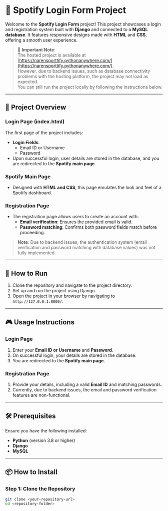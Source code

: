 # 🎵 Spotify Login Form Project  

Welcome to the **Spotify Login Form** project! This project showcases a login and registration system built with **Django** and connected to a **MySQL database**. It features responsive designs made with **HTML** and **CSS**, offering a smooth user experience.

> 🛑 **Important Note**:  
> The hosted project is available at [https://narensporttify.pythonanywhere.com/](https://narensporttify.pythonanywhere.com/).  
> However, due to backend issues, such as database connectivity problems with the hosting platform, the project may not load as expected.  
> You can still run the project locally by following the instructions below.

---

## 🌟 Project Overview  

### Login Page (index.html)  
The first page of the project includes:  
- **Login Fields**:  
  - Email ID or Username  
  - Password  
- Upon successful login, user details are stored in the database, and you are redirected to the **Spotify main page**.  

### Spotify Main Page  
- Designed with **HTML and CSS**, this page emulates the look and feel of a Spotify dashboard.  

### Registration Page  
- The registration page allows users to create an account with:  
  - **Email verification**: Ensures the provided email is valid.  
  - **Password matching**: Confirms both password fields match before proceeding.  

> **Note**: Due to backend issues, the authentication system (email verification and password matching with database values) was not fully implemented.  

---

## 🚀 How to Run  

1. Clone the repository and navigate to the project directory.  
2. Set up and run the project using Django.  
3. Open the project in your browser by navigating to `http://127.0.0.1:8000/`.  

---

## 🎮 Usage Instructions  

### Login Page  
1. Enter your **Email ID or Username** and **Password**.  
2. On successful login, your details are stored in the database.  
3. You are redirected to the **Spotify main page**.  

### Registration Page  
1. Provide your details, including a valid **Email ID** and matching passwords.  
2. Currently, due to backend issues, the email and password verification features are non-functional.  

---

## 🛠️ Prerequisites  

Ensure you have the following installed:  
- **Python** (version 3.8 or higher)  
- **Django**  
- **MySQL**  

---

## 📦 How to Install  

### Step 1: Clone the Repository  
```bash
git clone <your-repository-url>
cd <repository-folder>
